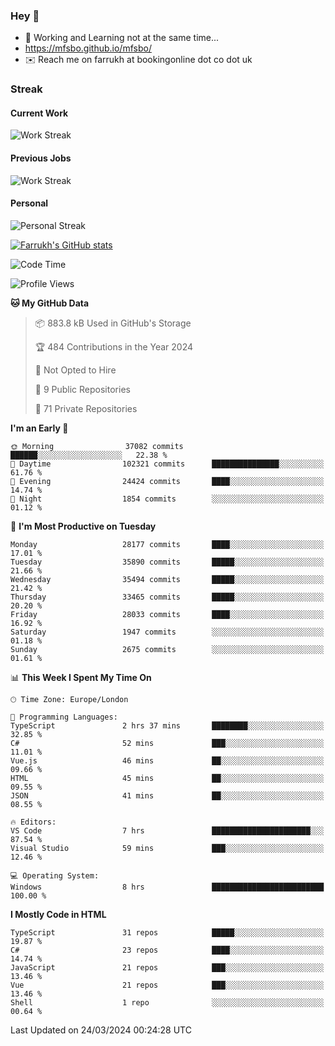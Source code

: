 ### Hey 👋

- 🏃 Working and Learning not at the same time...
- https://mfsbo.github.io/mfsbo/
- ✉️ Reach me on farrukh at bookingonline dot co dot uk

### Streak
#### Current Work
![Work Streak](https://streak-stats.demolab.com/?user=mfsbo)
#### Previous Jobs
![Work Streak](https://streak-stats.demolab.com/?user=farrukhcw)
#### Personal
![Personal Streak](https://streak-stats.demolab.com/?user=farrukhsubhani)

[![Farrukh's GitHub stats](https://github-readme-stats.vercel.app/api?username=mfsbo&hide=stars&count_private=true)](https://github.com/mfsbo/)

<!--START_SECTION:waka-->
![Code Time](http://img.shields.io/badge/Code%20Time-587%20hrs%2045%20mins-blue)

![Profile Views](http://img.shields.io/badge/Profile%20Views-30-blue)

**🐱 My GitHub Data** 

> 📦 883.8 kB Used in GitHub's Storage 
 > 
> 🏆 484 Contributions in the Year 2024
 > 
> 🚫 Not Opted to Hire
 > 
> 📜 9 Public Repositories 
 > 
> 🔑 71 Private Repositories 
 > 
**I'm an Early 🐤** 

```text
🌞 Morning                37082 commits       ██████░░░░░░░░░░░░░░░░░░░   22.38 % 
🌆 Daytime                102321 commits      ███████████████░░░░░░░░░░   61.76 % 
🌃 Evening                24424 commits       ████░░░░░░░░░░░░░░░░░░░░░   14.74 % 
🌙 Night                  1854 commits        ░░░░░░░░░░░░░░░░░░░░░░░░░   01.12 % 
```
📅 **I'm Most Productive on Tuesday** 

```text
Monday                   28177 commits       ████░░░░░░░░░░░░░░░░░░░░░   17.01 % 
Tuesday                  35890 commits       █████░░░░░░░░░░░░░░░░░░░░   21.66 % 
Wednesday                35494 commits       █████░░░░░░░░░░░░░░░░░░░░   21.42 % 
Thursday                 33465 commits       █████░░░░░░░░░░░░░░░░░░░░   20.20 % 
Friday                   28033 commits       ████░░░░░░░░░░░░░░░░░░░░░   16.92 % 
Saturday                 1947 commits        ░░░░░░░░░░░░░░░░░░░░░░░░░   01.18 % 
Sunday                   2675 commits        ░░░░░░░░░░░░░░░░░░░░░░░░░   01.61 % 
```


📊 **This Week I Spent My Time On** 

```text
🕑︎ Time Zone: Europe/London

💬 Programming Languages: 
TypeScript               2 hrs 37 mins       ████████░░░░░░░░░░░░░░░░░   32.85 % 
C#                       52 mins             ███░░░░░░░░░░░░░░░░░░░░░░   11.01 % 
Vue.js                   46 mins             ██░░░░░░░░░░░░░░░░░░░░░░░   09.66 % 
HTML                     45 mins             ██░░░░░░░░░░░░░░░░░░░░░░░   09.55 % 
JSON                     41 mins             ██░░░░░░░░░░░░░░░░░░░░░░░   08.55 % 

🔥 Editors: 
VS Code                  7 hrs               ██████████████████████░░░   87.54 % 
Visual Studio            59 mins             ███░░░░░░░░░░░░░░░░░░░░░░   12.46 % 

💻 Operating System: 
Windows                  8 hrs               █████████████████████████   100.00 % 
```

**I Mostly Code in HTML** 

```text
TypeScript               31 repos            █████░░░░░░░░░░░░░░░░░░░░   19.87 % 
C#                       23 repos            ████░░░░░░░░░░░░░░░░░░░░░   14.74 % 
JavaScript               21 repos            ███░░░░░░░░░░░░░░░░░░░░░░   13.46 % 
Vue                      21 repos            ███░░░░░░░░░░░░░░░░░░░░░░   13.46 % 
Shell                    1 repo              ░░░░░░░░░░░░░░░░░░░░░░░░░   00.64 % 
```




 Last Updated on 24/03/2024 00:24:28 UTC
<!--END_SECTION:waka-->
<!--
**mfsbo/mfsbo** is a ✨ _special_ ✨ repository because its `README.md` (this file) appears on your GitHub profile.

Here are some ideas to get you started:

- 🔭 I’m currently working on ...
- 🌱 I’m currently learning ...
- 👯 I’m looking to collaborate on ...
- 🤔 I’m looking for help with ...
- 💬 Ask me about ...
- 📫 How to reach me: ...
- 😄 Pronouns: ...
- ⚡ Fun fact: ...
-->
